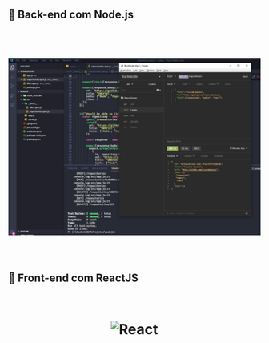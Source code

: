 ## :rocket: Back-end com Node.js
<br>
<h1 align="center">
    <img alt="NodeApi" src="https://github.com/RicardoBastos/Bootcamp2020/blob/master/backend/NodeCap2.JPG" />
</h1>
<br>

## :rocket: Front-end com ReactJS
<br>
<h1 align="center">
    <img alt="React" src="https://github.com/RicardoBastos/Bootcamp2020/blob/master/front/ReactCapt.JPG" />
</h1>
